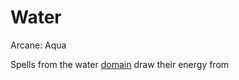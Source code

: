 ---
---

# Water

Arcane: Aqua

Spells from the water [domain](!Domain%20Index.md) draw their energy from
